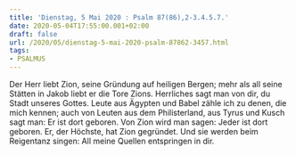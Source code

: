 ```yaml
---
title: 'Dienstag, 5 Mai 2020 : Psalm 87(86),2-3.4.5.7.'
date: 2020-05-04T17:55:00.001+02:00
draft: false
url: /2020/05/dienstag-5-mai-2020-psalm-87862-3457.html
tags: 
- PSALMUS
---
```


Der Herr liebt Zion, seine Gründung auf heiligen Bergen; mehr als all seine Stätten in Jakob liebt er die Tore Zions. Herrliches sagt man von dir, du Stadt unseres Gottes. Leute aus Ägypten und Babel zähle ich zu denen, die mich kennen; auch von Leuten aus dem Philisterland, aus Tyrus und Kusch sagt man: Er ist dort geboren. Von Zion wird man sagen: Jeder ist dort geboren. Er, der Höchste, hat Zion gegründet. Und sie werden beim Reigentanz singen: All meine Quellen entspringen in dir.